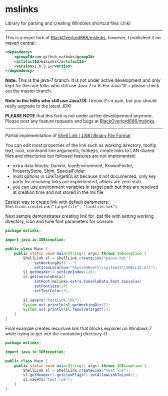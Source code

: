 mslinks
=======
Library for parsing and creating Windows shortcut files (.lnk)
***
This is a exact fork of [BlackOverlord666/mslinks](https://github.com/BlackOverlord666/mslinks), however, I published it on maven central:
```xml
<dependency>
	<groupId>com.github.vatbub</groupId>
	<artifactId>mslinks</artifactId>
	<version>1.0.5.1</version>
</dependency>
```

**Note:** This is the java-7 branch. It is not under active development and only kept for the rare folks who still use Java 7 or 8. For Java 10 + please check out the master branch.

**Note to the folks who still use Java7/8:** I know it's a pain, but you should really upgrade to the latest JDK!

**PLEASE NOTE** that this fork is not under active developement anymore. Please post any feature requests and bugs at [BlackOverlord666/mslinks](https://github.com/BlackOverlord666/mslinks).
***

Partial implementation of [Shell Link (.LNK) Binary File Format](http://msdn.microsoft.com/en-us/library/dd871305.aspx)

You can edit most properties of the link such as working directory, tooltip text, icon, command line arguments, hotkeys, create links to LAN shared files and directories but followed features are not implemented:

* extra data blocks: Darwin, IconEnvironment, KnownFolder, PropertyStore, Shim, SpecialFolder
* most options in LinkTargetIDList because it not documented, only key parts for resolving links are implemented, others are zero stub
* you can use environment variables in target path but they are resolved at creation time and not stored in the lnk file

Easiest way to create link with default parameters: `ShellLink.createLink("targetfile", "linkfile.lnk")`

Next sample demonstrates creating link for .bat file with setting working directory, icon and tune font parameters for console
```java
package mslinks;

import java.io.IOException;

public class Main {
	public static void main(String[] args) throws IOException {
		ShellLink sl = ShellLink.createLink("pause.bat")
			.setWorkingDir("..")
			.setIconLocation("%SystemRoot%\\system32\\SHELL32.dll");
		sl.getHeader().setIconIndex(128);
		sl.getConsoleData()
			.setFont(mslinks.extra.ConsoleData.Font.Consolas)
			.setFontSize(24)
			.setTextColor(5);
				
		sl.saveTo("testlink.lnk");
		System.out.println(sl.getWorkingDir());
		System.out.println(sl.resolveTarget());
	}
}

```

Final example creates recursive link that blocks explorer on Windows 7 while trying to get into the containing directory :D
```java
package mslinks;

import java.io.IOException;

public class Main {
	public static void main(String[] args) throws IOException {
		ShellLink sl = ShellLink.createLink("test.lnk");
		sl.getHeader().getLinkFlags().setAllowLinkToLink();
		sl.saveTo("test.lnk");
	}
}
```
